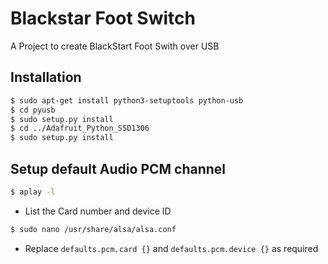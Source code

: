 # Blackstar Foot Switch
A Project to create BlackStart Foot Swith over USB


## Installation

```sh
$ sudo apt-get install python3-setuptools python-usb
$ cd pyusb
$ sudo setup.py install
$ cd ../Adafruit_Python_SSD1306
$ sudo setup.py install
```

## Setup default Audio PCM channel

```sh
$ aplay -l
```
- List the Card number and device ID

```sh
$ sudo nano /usr/share/alsa/alsa.conf
```

- Replace `defaults.pcm.card {}` and `defaults.pcm.device {}` as required

